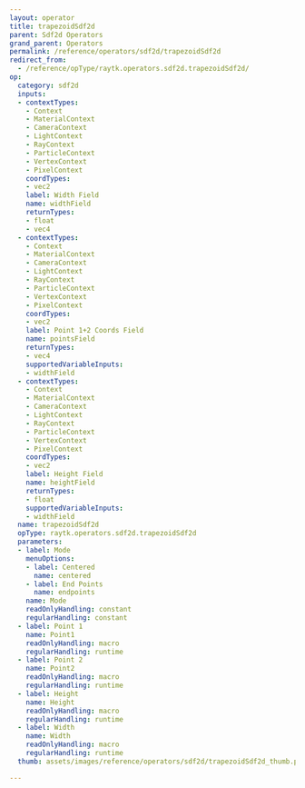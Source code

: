 ```yaml
---
layout: operator
title: trapezoidSdf2d
parent: Sdf2d Operators
grand_parent: Operators
permalink: /reference/operators/sdf2d/trapezoidSdf2d
redirect_from:
  - /reference/opType/raytk.operators.sdf2d.trapezoidSdf2d/
op:
  category: sdf2d
  inputs:
  - contextTypes:
    - Context
    - MaterialContext
    - CameraContext
    - LightContext
    - RayContext
    - ParticleContext
    - VertexContext
    - PixelContext
    coordTypes:
    - vec2
    label: Width Field
    name: widthField
    returnTypes:
    - float
    - vec4
  - contextTypes:
    - Context
    - MaterialContext
    - CameraContext
    - LightContext
    - RayContext
    - ParticleContext
    - VertexContext
    - PixelContext
    coordTypes:
    - vec2
    label: Point 1+2 Coords Field
    name: pointsField
    returnTypes:
    - vec4
    supportedVariableInputs:
    - widthField
  - contextTypes:
    - Context
    - MaterialContext
    - CameraContext
    - LightContext
    - RayContext
    - ParticleContext
    - VertexContext
    - PixelContext
    coordTypes:
    - vec2
    label: Height Field
    name: heightField
    returnTypes:
    - float
    supportedVariableInputs:
    - widthField
  name: trapezoidSdf2d
  opType: raytk.operators.sdf2d.trapezoidSdf2d
  parameters:
  - label: Mode
    menuOptions:
    - label: Centered
      name: centered
    - label: End Points
      name: endpoints
    name: Mode
    readOnlyHandling: constant
    regularHandling: constant
  - label: Point 1
    name: Point1
    readOnlyHandling: macro
    regularHandling: runtime
  - label: Point 2
    name: Point2
    readOnlyHandling: macro
    regularHandling: runtime
  - label: Height
    name: Height
    readOnlyHandling: macro
    regularHandling: runtime
  - label: Width
    name: Width
    readOnlyHandling: macro
    regularHandling: runtime
  thumb: assets/images/reference/operators/sdf2d/trapezoidSdf2d_thumb.png

---
```

